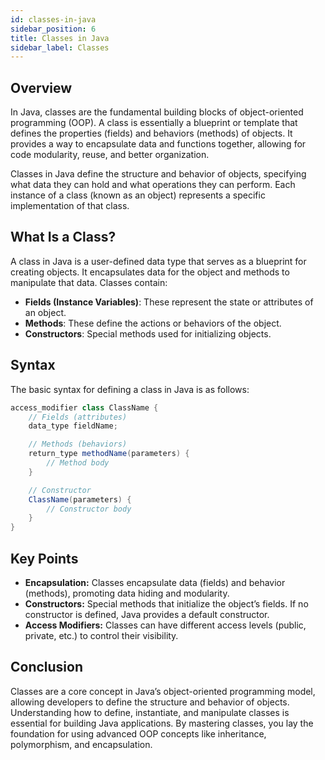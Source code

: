 ```yaml
---
id: classes-in-java
sidebar_position: 6
title: Classes in Java
sidebar_label: Classes
---
```


## Overview
In Java, classes are the fundamental building blocks of object-oriented programming (OOP). A class is essentially a blueprint or template that defines the properties (fields) and behaviors (methods) of objects. It provides a way to encapsulate data and functions together, allowing for code modularity, reuse, and better organization.

Classes in Java define the structure and behavior of objects, specifying what data they can hold and what operations they can perform. Each instance of a class (known as an object) represents a specific implementation of that class.

## What Is a Class?
A class in Java is a user-defined data type that serves as a blueprint for creating objects. It encapsulates data for the object and methods to manipulate that data. Classes contain:
- **Fields (Instance Variables)**: These represent the state or attributes of an object.
- **Methods**: These define the actions or behaviors of the object.
- **Constructors**: Special methods used for initializing objects.

## Syntax
The basic syntax for defining a class in Java is as follows:

```java
access_modifier class ClassName {
    // Fields (attributes)
    data_type fieldName;

    // Methods (behaviors)
    return_type methodName(parameters) {
        // Method body
    }

    // Constructor
    ClassName(parameters) {
        // Constructor body
    }
}
```
## Key Points
- **Encapsulation:** Classes encapsulate data (fields) and behavior (methods), promoting data hiding and modularity.
- **Constructors:** Special methods that initialize the object’s fields. If no constructor is defined, Java provides a default constructor.
- **Access Modifiers:** Classes can have different access levels (public, private, etc.) to control their visibility.

## Conclusion
Classes are a core concept in Java’s object-oriented programming model, allowing developers to define the structure and behavior of objects. Understanding how to define, instantiate, and manipulate classes is essential for building Java applications. By mastering classes, you lay the foundation for using advanced OOP concepts like inheritance, polymorphism, and encapsulation.
